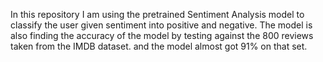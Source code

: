 In this repository I am using the pretrained Sentiment Analysis model to classify the user given sentiment into positive and negative. The model is also finding the accuracy of the model by testing against the 800 reviews taken from the IMDB dataset. and the model almost got 91% on that set.
